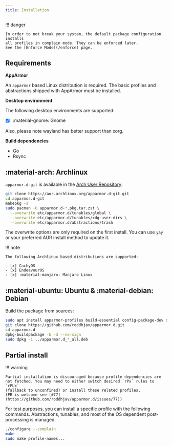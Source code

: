 ```yaml
---
title: Installation
---
```


!!! danger

    In order to not break your system, the default package configuration installs
    all profiles in complain mode. They can be enforced later.
    See the [Enforce Mode](/enforce) page.

## Requirements

**AppArmor**

An `apparmor` based Linux distribution is required. The basic profiles and
abstractions shipped with AppArmor must be installed.

**Desktop environment**

The following desktop environments are supported:

  - [x] :material-gnome: Gnome

Also, please note wayland has better support than xorg.

**Build dependencies**

* Go
* Rsync

## :material-arch: Archlinux

`apparmor.d-git` is available in the [Arch User Repository][aur]:
```sh
git clone https://aur.archlinux.org/apparmor.d-git.git
cd apparmor.d-git
makepkg -s
sudo pacman -U apparmor.d-*.pkg.tar.zst \
  --overwrite etc/apparmor.d/tunables/global \
  --overwrite etc/apparmor.d/tunables/xdg-user-dirs \
  --overwrite etc/apparmor.d/abstractions/trash
```

The overwrite options are only required on the first install. You can use `yay`
or your preferred AUR install method to update it.

!!! note

    The following Archlinux based distributions are supported:

    - [x] CachyOS
    - [x] EndeavourOS
    - [x] :material-manjaro: Manjaro Linux


## :material-ubuntu: Ubuntu & :material-debian: Debian


Build the package from sources:
```sh
sudo apt install apparmor-profiles build-essential config-package-dev debhelper golang-go rsync git
git clone https://github.com/roddhjav/apparmor.d.git
cd apparmor.d
dpkg-buildpackage -b -d --no-sign
sudo dpkg -i ../apparmor.d_*_all.deb
```


## Partial install

!!! warning

    Partial installation is discouraged because profile dependencies are
    not fetched. You may need to either switch desired `rPx` rules to `rPUx`
    (fallback to unconfined) or install these related profiles.
    (PR is welcome see [#77](https://github.com/roddhjav/apparmor.d/issues/77))

For test purposes, you can install a specific profile with the following commands.
Abstractions, tunables, and most of the OS dependent post-processing is managed.

```sh
./configure --complain
make
sudo make profile-names...
```

[aur]: https://aur.archlinux.org/packages/apparmor.d-git
[repo]: https://repo.pujol.io/
[keys]: https://repo.pujol.io/gpgkey

